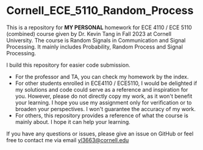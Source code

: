 # Cornell_ECE_5110_Random_Process
This is a repository for **MY PERSONAL** homework for ECE 4110 / ECE 5110 (combined) course given by Dr. Kevin Tang in Fall 2023 at Cornell University. The course is Random Signals in Communication and Signal Processing. It mainly includes Probability, Random Process and Signal Processing. 

I build this repository for easier code submission.
- For the professor and TA, you can check my homework by the index.
- For other students enrolled in ECE4110 / ECE5110, I would be delighted if my solutions and code could serve as a reference and inspiration for you. However, please do not directly copy my work, as it won't benefit your learning. I hope you use my assignment only for verification or to broaden your perspectives. I won't guarantee the accuracy of my work.
- For others, this repository provides a reference of what the course is mainly about. I hope it can help your learning.

If you have any questions or issues, please give an issue on GitHub or feel free to contact me via email [yl3663@cornell.edu](yl3663@cornell.edu)
